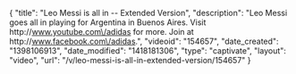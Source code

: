 {
    "title": "Leo Messi is all in -- Extended Version",
    "description": "Leo Messi goes all in playing for Argentina in Buenos Aires. Visit http:\/\/www.youtube.com\/adidas for more. Join at http:\/\/www.facebook.com\/adidas.",
    "videoid": "154657",
    "date_created": "1398106913",
    "date_modified": "1418181306",
    "type": "captivate",
    "layout": "video",
    "url": "\/v\/leo-messi-is-all-in-extended-version\/154657"
}
